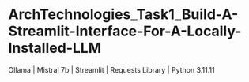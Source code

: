 # ArchTechnologies_Task1_Build-A-Streamlit-Interface-For-A-Locally-Installed-LLM
Ollama | Mistral 7b | Streamlit | Requests Library | Python 3.11.11

